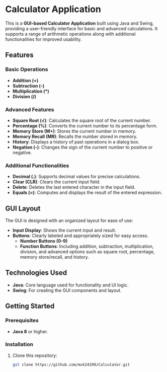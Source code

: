 # Calculator Application

This is a **GUI-based Calculator Application** built using Java and Swing, providing a user-friendly interface for basic and advanced calculations. It supports a range of arithmetic operations along with additional functionalities for improved usability.

## Features

### Basic Operations
- **Addition (+)**
- **Subtraction (-)**
- **Multiplication (\*)**
- **Division (/)**

### Advanced Features
- **Square Root (√)**: Calculates the square root of the current number.
- **Percentage (%)**: Converts the current number to its percentage form.
- **Memory Store (M+)**: Stores the current number in memory.
- **Memory Recall (MR)**: Recalls the number stored in memory.
- **History**: Displays a history of past operations in a dialog box.
- **Negation (-)**: Changes the sign of the current number to positive or negative.

### Additional Functionalities
- **Decimal (.)**: Supports decimal values for precise calculations.
- **Clear (CLR)**: Clears the current input field.
- **Delete**: Deletes the last entered character in the input field.
- **Equals (=)**: Computes and displays the result of the entered expression.

## GUI Layout
The GUI is designed with an organized layout for ease of use:
- **Input Display**: Shows the current input and result.
- **Buttons**: Clearly labeled and appropriately sized for easy access.
  - **Number Buttons (0-9)**
  - **Function Buttons**: Including addition, subtraction, multiplication, division, and advanced options such as square root, percentage, memory store/recall, and history.

## Technologies Used
- **Java**: Core language used for functionality and UI logic.
- **Swing**: For creating the GUI components and layout.
  
## Getting Started

### Prerequisites
- **Java 8** or higher.

### Installation
1. Clone this repository:
   ```bash
   git clone https://github.com/mvk24199/Calculator.git
